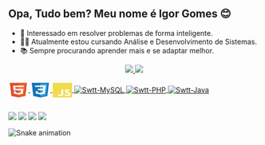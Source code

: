 ## Opa, Tudo bem? Meu nome é Igor Gomes 😊

- 👀 Interessado em resolver problemas de forma inteligente.
- 👨‍🎓 Atualmente estou cursando Análise e Desenvolvimento de Sistemas.
- 📚 Sempre procurando aprender mais e se adaptar melhor.

<div align="center">
  <a href="https://github.com/Sweet-Peach">
  <img height="170em" src="https://github-readme-stats.vercel.app/api?username=swtt-pch&show_icons=true&theme=calm&include_all_commits=true&count_private=true"/>
  <img height="170em" src="https://github-readme-stats.vercel.app/api/top-langs/?username=swtt-pch&layout=compact&langs_count=7&theme=calm"/>
</div>
  
  <div style="display: inline_block"><br>
  <img align="center" alt="Swtt-HTML" height="30" width="40" src="https://raw.githubusercontent.com/devicons/devicon/master/icons/html5/html5-original.svg">
  <img align="center" alt="Swtt-CSS" height="30" width="40" src="https://raw.githubusercontent.com/devicons/devicon/master/icons/css3/css3-original.svg">
  <img align="center" alt="Swtt-Js" height="30" width="40" src="https://raw.githubusercontent.com/devicons/devicon/master/icons/javascript/javascript-plain.svg">
  <img align="center" alt="Swtt-MySQL" height="30" width="40" src="https://cdn.jsdelivr.net/gh/devicons/devicon/icons/mysql/mysql-original.svg" />
  <img align="center" alt="Swtt-PHP" height="30" width="40" src="https://cdn.jsdelivr.net/gh/devicons/devicon/icons/php/php-plain.svg" />
  <img align="center" alt="Swtt-Java" height="30" width="40" src="https://cdn.jsdelivr.net/gh/devicons/devicon/icons/java/java-original.svg" />
</div>
  
  ##
  
<div> 
  <a href="https://instagram.com/swttpch" target="_blank"><img src="https://img.shields.io/badge/-Instagram-%23E4405F?style=for-the-badge&logo=instagram&logoColor=white" target="_blank"></a>
  <a href = "mailto:i.greygomes3@outlook.com"><img src="https://img.shields.io/badge/-Outlook-%23333?style=for-the-badge&logo=microsoftoutlook&logoColor=white" target="_blank"></a>
  <a href="https://www.linkedin.com/in/igorluizgomes3/" target="_blank"><img src="https://img.shields.io/badge/-LinkedIn-%230077B5?style=for-the-badge&logo=linkedin&logoColor=white" target="_blank"></a> 
    <a href="https://wa.me/5511977998370" target="_blank"><img src="https://img.shields.io/badge/-Whatsapp-%25D366?style=for-the-badge&logo=whatsapp&logoColor=white" target="_blank"></a> 
  
 
  ![Snake animation](https://github.com/swtt-pch/swtt-pch/blob/output/github-contribution-grid-snake.svg)
 
</div>
